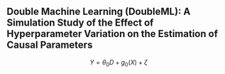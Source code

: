## Double Machine Learning (DoubleML): A Simulation Study of the Effect of Hyperparameter Variation on the Estimation of Causal Parameters

$$
  Y = \theta_{0}D + g_{0}(X) + \zeta
$$
